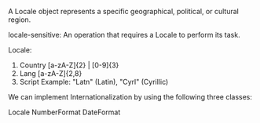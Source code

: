 A Locale object represents a specific geographical, political, or cultural region.

locale-sensitive: An operation that requires a Locale to perform its task.

Locale:
1. Country [a-zA-Z]{2} | [0-9]{3}	
2. Lang [a-zA-Z]{2,8}
3. Script Example: "Latn" (Latin), "Cyrl" (Cyrillic)

We can implement Internationalization by using the following three classes: 

Locale
NumberFormat
DateFormat